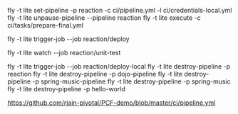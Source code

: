 fly -t lite set-pipeline -p reaction -c ci/pipeline.yml -l ci/credentials-local.yml
fly -t lite unpause-pipeline --pipeline reaction
fly -t lite execute -c ci/tasks/prepare-final.yml

fly -t lite trigger-job --job reaction/deploy

fly -t lite watch --job reaction/unit-test

fly -t lite trigger-job --job reaction/deploy-local
fly -t lite destroy-pipeline -p reaction
fly -t lite destroy-pipeline -p dojo-pipeline
fly -t lite destroy-pipeline -p spring-music-pipeline
fly -t lite destroy-pipeline -p spring-music
fly -t lite destroy-pipeline -p hello-world

https://github.com/rjain-pivotal/PCF-demo/blob/master/ci/pipeline.yml
